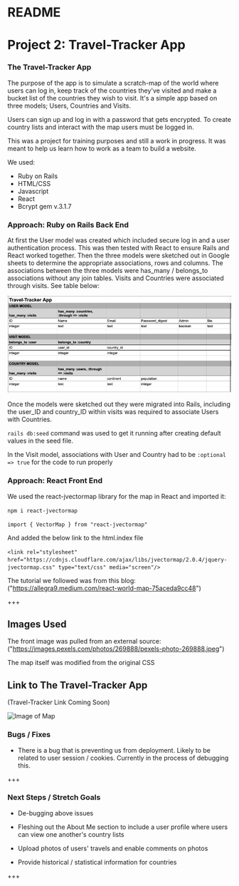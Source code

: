 # README

# Project 2: Travel-Tracker App

### The Travel-Tracker App

The purpose of the app is to simulate a scratch-map of the world where users can log in, keep track of the countries they've visited and make a bucket list of the countries they wish to visit. It's a simple app based on three models; Users, Countries and Visits.

Users can sign up and log in with a password that gets encrypted. To create country lists and interact with the map users must be logged in.

This was a project for training purposes and still a work in progress. It was meant to help us learn how to work as a team to build a website.

We used:
- Ruby on Rails
- HTML/CSS
- Javascript
- React
- Bcrypt gem v.3.1.7




### Approach: Ruby on Rails Back End

At first the User model was created which included secure log in and a user authentication process. This was then tested with React to ensure Rails and React worked together. Then the three models were sketched out in Google sheets to determine the appropriate associations, rows and columns. The associations between the three models were has_many / belongs_to associations without any join tables. Visits and Countries were associated through visits. See table below:


![Image of Tables](models_tables.png)


Once the models were sketched out they were migrated into Rails, including the user_ID and country_ID within visits was required to associate Users with Countries.

``` rails db:seed ``` command was used to get it running after creating default values in the seed file.

In the Visit model, associations with User and Country had to be ``` :optional => true ``` for the code to run properly

### Approach: React Front End

We used the react-jvectormap library for the map in React and imported it:

``` npm i react-jvectormap ```

``` import { VectorMap } from "react-jvectormap" ```

And added the below link to the html.index file

``` <link rel="stylesheet" href="https://cdnjs.cloudflare.com/ajax/libs/jvectormap/2.0.4/jquery-jvectormap.css" type="text/css" media="screen"/> ```

The tutorial we followed was from this blog: ("https://allegra9.medium.com/react-world-map-75aceda9cc48")

+++

## Images Used

The front image was pulled from an external source: ("https://images.pexels.com/photos/269888/pexels-photo-269888.jpeg")

The map itself was modified from the original CSS


## Link to The Travel-Tracker App

(Travel-Tracker Link Coming Soon)

![Image of Map](travel_tracker.png)

### Bugs / Fixes

- There is a bug that is preventing us from deployment. Likely to be related to user session / cookies. Currently in the process of debugging this.

+++

### Next Steps / Stretch Goals

- De-bugging above issues

- Fleshing out the About Me section to include a user profile where users can view one another's country lists

- Upload photos of users' travels and enable comments on photos

- Provide historical / statistical information for countries

+++
